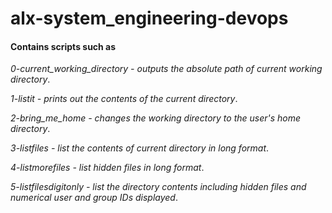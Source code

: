 # alx-system_engineering-devops #
#### Contains scripts such as ####
*0-current_working_directory - outputs the absolute path of current working directory*.

*1-listit - prints out the contents of the current directory*.

*2-bring_me_home - changes the working directory to the user's home directory*.

*3-listfiles - list the contents of current directory in long format*.

*4-listmorefiles - list hidden files in long format*.

*5-listfilesdigitonly - list the directory contents including hidden files and numerical user and group IDs displayed*.
